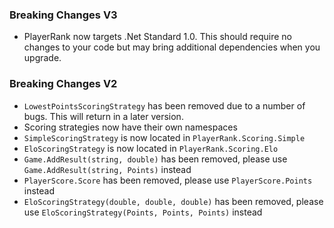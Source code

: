 ### Breaking Changes V3

- PlayerRank now targets .Net Standard 1.0. This should require no changes to your code but may bring additional dependencies when you upgrade.

### Breaking Changes V2

- `LowestPointsScoringStrategy` has been removed due to a number of bugs. This will return in a later version.
- Scoring strategies now have their own namespaces
 - `SimpleScoringStrategy` is now located in `PlayerRank.Scoring.Simple`
 - `EloScoringStrategy` is now located in `PlayerRank.Scoring.Elo`
- `Game.AddResult(string, double)` has been removed, please use `Game.AddResult(string, Points)` instead
- `PlayerScore.Score` has been removed, please use `PlayerScore.Points` instead
- `EloScoringStrategy(double, double, double)` has been removed, please use `EloScoringStrategy(Points, Points, Points)` instead